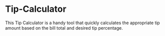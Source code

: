 # Tip-Calculator
This Tip Calculator is a handy tool that quickly calculates the appropriate tip amount based on the bill total and desired tip percentage.
